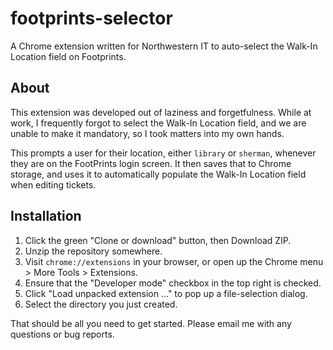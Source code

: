 # footprints-selector
A Chrome extension written for Northwestern IT to auto-select the Walk-In Location field on Footprints.

## About
This extension was developed out of laziness and forgetfulness. While at work, I frequently forgot to select the Walk-In Location field, and we are unable to make it mandatory, so I took matters into my own hands.

This prompts a user for their location, either `library` or `sherman`, whenever they are on the FootPrints login screen. It then saves that to Chrome storage, and uses it to automatically populate the Walk-In Location field when editing tickets.

## Installation
1. Click the green "Clone or download" button, then Download ZIP.
2. Unzip the repository somewhere.
3. Visit `chrome://extensions` in your browser, or open up the Chrome menu > More Tools > Extensions.
4. Ensure that the "Developer mode" checkbox in the top right is checked.
5. Click "Load unpacked extension ..." to pop up a file-selection dialog.
6. Select the directory you just created.

That should be all you need to get started. Please email me with any questions or bug reports.
